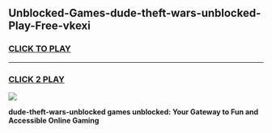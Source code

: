 
## Unblocked-Games-dude-theft-wars-unblocked-Play-Free-vkexi
<h3>
<a href="https://premium76.site?title=dude-theft-wars-unblocked&ref=12A">CLICK TO PLAY</a></h3>
<hr>

<h3>
<a href="https://premium76.site?title=dude-theft-wars-unblocked&ref=12A">CLICK 2 PLAY</a>
  
</h3>

<a href="https://premium76.site?title=dude-theft-wars-unblocked&ref=12A"><img src="https://clearcache.store/games.png"></a>


**dude-theft-wars-unblocked games unblocked: Your Gateway to Fun and Accessible Online Gaming**
